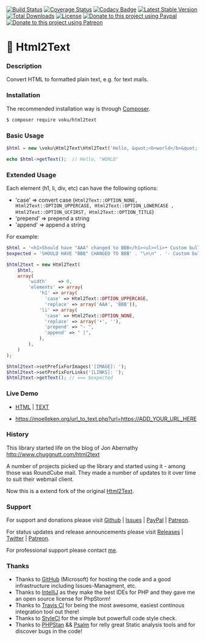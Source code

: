 [![Build Status](https://travis-ci.org/voku/html2text.svg?branch=master)](https://travis-ci.org/voku/html2text)
[![Coverage Status](https://coveralls.io/repos/voku/html2text/badge.svg)](https://coveralls.io/r/voku/html2text)
[![Codacy Badge](https://api.codacy.com/project/badge/Grade/d9030665de184a309797b32e036a2f77)](https://www.codacy.com/app/voku/html2text)
[![Latest Stable Version](https://poser.pugx.org/voku/html2text/v/stable)](https://packagist.org/packages/voku/html2text) 
[![Total Downloads](https://poser.pugx.org/voku/html2text/downloads)](https://packagist.org/packages/voku/html2text) 
[![License](https://poser.pugx.org/voku/html2text/license)](https://packagist.org/packages/voku/html2text)
[![Donate to this project using Paypal](https://img.shields.io/badge/paypal-donate-yellow.svg)](https://www.paypal.me/moelleken)
[![Donate to this project using Patreon](https://img.shields.io/badge/patreon-donate-yellow.svg)](https://www.patreon.com/voku)

# :memo: Html2Text

### Description

Convert HTML to formatted plain text, e.g. for text mails.

### Installation

The recommended installation way is through [Composer](https://getcomposer.org).

```bash
$ composer require voku/html2text
```

### Basic Usage
```php
$html = new \voku\Html2Text\Html2Text('Hello, &quot;<b>world</b>&quot;');

echo $html->getText();  // Hello, "WORLD"
```

### Extended Usage

Each element (h1, li, div, etc) can have the following options:

* 'case' => convert case (```Html2Text::OPTION_NONE, Html2Text::OPTION_UPPERCASE, Html2Text::OPTION_LOWERCASE , Html2Text::OPTION_UCFIRST, Html2Text::OPTION_TITLE```)
* 'prepend' => prepend a string
* 'append' => append a string

For example:
```php
$html = '<h1>Should have "AAA" changed to BBB</h1><ul><li>• Custom bullet should be removed</li></ul><img alt="The Linux Tux" src="tux.png" />';
$expected = 'SHOULD HAVE "BBB" CHANGED TO BBB' . "\n\n" . '- Custom bullet should be removed |' . "\n\n" . '[IMAGE]: "The Linux Tux"';

$html2text = new Html2Text(
    $html,
    array(
        'width'    => 0,
        'elements' => array(
            'h1' => array(
              'case' => Html2Text::OPTION_UPPERCASE, 
              'replace' => array('AAA', 'BBB')),
            'li' => array(
              'case' => Html2Text::OPTION_NONE, 
              'replace' => array('•', ''), 
              'prepend' => "- ",
              'append' => " |",
            ),
        ),
    )
);

$html2text->setPrefixForImages('[IMAGE]: ');
$html2text->setPrefixForLinks('[LINKS]: ');
$html2text->getText(); // === $expected
```

### Live Demo
- [HTML](https://suckup.de/2016/01/was-habe-ich-als-fachinformatiker-bisher-gelernt/) | [TEXT](https://moelleken.org/url_to_text.php?url=https://suckup.de/2016/01/was-habe-ich-als-fachinformatiker-bisher-gelernt/)

- https://moelleken.org/url_to_text.php?url=https://ADD_YOUR_URL_HERE

### History

This library started life on the blog of Jon Abernathy http://www.chuggnutt.com/html2text

A number of projects picked up the library and started using it - among those was RoundCube mail. They made a number of updates to it over time to suit their webmail client.

Now this is a extend fork of the original [Html2Text](https://github.com/mtibben/html2text).

### Support

For support and donations please visit [Github](https://github.com/voku/portable-utf8/) | [Issues](https://github.com/voku/portable-utf8/issues) | [PayPal](https://paypal.me/moelleken) | [Patreon](https://www.patreon.com/voku).

For status updates and release announcements please visit [Releases](https://github.com/voku/portable-utf8/releases) | [Twitter](https://twitter.com/suckup_de) | [Patreon](https://www.patreon.com/voku/posts).

For professional support please contact [me](https://about.me/voku).

### Thanks

- Thanks to [GitHub](https://github.com) (Microsoft) for hosting the code and a good infrastructure including Issues-Managment, etc.
- Thanks to [IntelliJ](https://www.jetbrains.com) as they make the best IDEs for PHP and they gave me an open source license for PhpStorm!
- Thanks to [Travis CI](https://travis-ci.com/) for being the most awesome, easiest continous integration tool out there!
- Thanks to [StyleCI](https://styleci.io/) for the simple but powerfull code style check.
- Thanks to [PHPStan](https://github.com/phpstan/phpstan) && [Psalm](https://github.com/vimeo/psalm) for relly great Static analysis tools and for discover bugs in the code!
 
